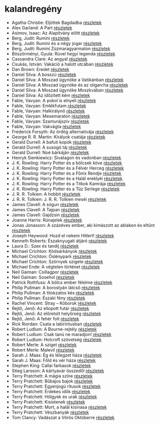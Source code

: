 # kalandregény

- Agatha Christie: Eljöttek Bagdadba [részletek](_details/%7Bopf.creator%7D.md#id_65)
- Alex Garland: A Part [részletek](_details/%7Bopf.creator%7D.md#id_1269)
- Asimov, Isaac: Az Alapítvány előtt [részletek](_details/%7Bopf.creator%7D.md#id_1183)
- Berg, Judit: Rumini [részletek](_details/%7Bopf.creator%7D.md#id_467)
- Berg, Judit: Rumini és a négy jogar [részletek](_details/%7Bopf.creator%7D.md#id_570)
- Berg, Judit: Rumini Zúzmaragyarmaton [részletek](_details/%7Bopf.creator%7D.md#id_567)
- Böszörményi, Gyula: Rúvel hegyi legenda [részletek](_details/%7Bopf.creator%7D.md#id_1589)
- Cassandra Clare: Az angyal [részletek](_details/%7Bopf.creator%7D.md#id_640)
- Csukás, István: Vakáció a halott utcában [részletek](_details/%7Bopf.creator%7D.md#id_1412)
- Dan Brown: Eredet [részletek](_details/%7Bopf.creator%7D.md#id_1669)
- Daniel Silva: A bosszú [részletek](_details/%7Bopf.creator%7D.md#id_808)
- Daniel Silva: A Moszad ügynöke a Vatikánban [részletek](_details/%7Bopf.creator%7D.md#id_811)
- Daniel Silva: A Moszad ügynöke és az oligarcha [részletek](_details/%7Bopf.creator%7D.md#id_813)
- Daniel Silva: A Moszad ügynöke Moszkvában [részletek](_details/%7Bopf.creator%7D.md#id_814)
- Daniel Silva: Az időzített kém [részletek](_details/%7Bopf.creator%7D.md#id_815)
- Fable, Vavyan: A pokol is elnyeli [részletek](_details/%7Bopf.creator%7D.md#id_176)
- Fable, Vavyan: Emlékfutam [részletek](_details/%7Bopf.creator%7D.md#id_1163)
- Fable, Vavyan: Halkirálynő [részletek](_details/%7Bopf.creator%7D.md#id_174)
- Fable, Vavyan: Mesemaraton [részletek](_details/%7Bopf.creator%7D.md#id_1151)
- Fable, Vavyan: Szamurájszív [részletek](_details/%7Bopf.creator%7D.md#id_1014)
- Fable, Vavyan: Vakvágta [részletek](_details/%7Bopf.creator%7D.md#id_1155)
- Frederick Forsyth: Az ördög alternatívája [részletek](_details/%7Bopf.creator%7D.md#id_43)
- George R. R. Martin: Királyok csatája [részletek](_details/%7Bopf.creator%7D.md#id_418)
- Gerald Durrell: A bafuti kopók [részletek](_details/%7Bopf.creator%7D.md#id_862)
- Gerald Durrell: A susogó táj [részletek](_details/%7Bopf.creator%7D.md#id_871)
- Gerald Durrell: Noé bárkáján [részletek](_details/%7Bopf.creator%7D.md#id_870)
- Henryk Sienkiewicz: Sivatagon és vadonban [részletek](_details/%7Bopf.creator%7D.md#id_382)
- J. K. Rowling: Harry Potter és a bölcsek köve [részletek](_details/%7Bopf.creator%7D.md#id_18)
- J. K. Rowling: Harry Potter és a Félvér Herceg [részletek](_details/%7Bopf.creator%7D.md#id_23)
- J. K. Rowling: Harry Potter és a Főnix Rendje [részletek](_details/%7Bopf.creator%7D.md#id_22)
- J. K. Rowling: Harry Potter és a Halál ereklyéi [részletek](_details/%7Bopf.creator%7D.md#id_24)
- J. K. Rowling: Harry Potter és a Titkok Kamrája [részletek](_details/%7Bopf.creator%7D.md#id_19)
- J. K. Rowling: Harry Potter és a Tűz Serlege [részletek](_details/%7Bopf.creator%7D.md#id_21)
- J. R. R. Tolkien: A hobbit [részletek](_details/%7Bopf.creator%7D.md#id_61)
- J. R. R. Tolkien: J. R. R. Tolkien meséi [részletek](_details/%7Bopf.creator%7D.md#id_62)
- James Clavell: A sógun [részletek](_details/%7Bopf.creator%7D.md#id_168)
- James Clavell: A Tajpan [részletek](_details/%7Bopf.creator%7D.md#id_1027)
- James Clavell: Gajdzsin [részletek](_details/%7Bopf.creator%7D.md#id_1028)
- Joanne Harris: Rúnajelek [részletek](_details/%7Bopf.creator%7D.md#id_1125)
- Jonas Jonasson: A százéves ember, aki kimászott az ablakon és eltűnt [részletek](_details/%7Bopf.creator%7D.md#id_383)
- Joseph Heywood: Hozd el nekem Hitlert! [részletek](_details/%7Bopf.creator%7D.md#id_404)
- Kenneth Roberts: Északnyugati átjáró [részletek](_details/%7Bopf.creator%7D.md#id_745)
- Laura D.: Szex és tandíj [részletek](_details/%7Bopf.creator%7D.md#id_904)
- Michael Crichton: Ködsárkányok [részletek](_details/%7Bopf.creator%7D.md#id_755)
- Michael Crichton: Őslénypark [részletek](_details/%7Bopf.creator%7D.md#id_757)
- Michael Crichton: Szörnyek szigete [részletek](_details/%7Bopf.creator%7D.md#id_760)
- Michael Ende: A végtelen történet [részletek](_details/%7Bopf.creator%7D.md#id_353)
- Neil Gaiman: Csillagpor [részletek](_details/%7Bopf.creator%7D.md#id_886)
- Neil Gaiman: Sosehol [részletek](_details/%7Bopf.creator%7D.md#id_222)
- Patrick Rothfuss: A bölcs ember félelme [részletek](_details/%7Bopf.creator%7D.md#id_1029)
- Philip Pullman: A borostyán látcső [részletek](_details/%7Bopf.creator%7D.md#id_1221)
- Philip Pullman: A titokzatos kés [részletek](_details/%7Bopf.creator%7D.md#id_1220)
- Philip Pullman: Északi fény [részletek](_details/%7Bopf.creator%7D.md#id_1219)
- Rachel Vincent: Stray – Kóborok [részletek](_details/%7Bopf.creator%7D.md#id_428)
- Rejtő, Jenő: Az ellopott futár [részletek](_details/%7Bopf.creator%7D.md#id_133)
- Rejtő, Jenő: Az előretolt helyőrség [részletek](_details/%7Bopf.creator%7D.md#id_135)
- Rejtő, Jenő: A fehér folt [részletek](_details/%7Bopf.creator%7D.md#id_123)
- Rick Riordan: Csata a labirintusban [részletek](_details/%7Bopf.creator%7D.md#id_1651)
- Robert Ludlum: A Bourne-rejtély [részletek](_details/%7Bopf.creator%7D.md#id_30)
- Robert Ludlum: Csak tanú ne maradjon! [részletek](_details/%7Bopf.creator%7D.md#id_772)
- Robert Ludlum: Holcroft szövetség [részletek](_details/%7Bopf.creator%7D.md#id_34)
- Robert Merle: A sziget [részletek](_details/%7Bopf.creator%7D.md#id_325)
- Robert Merle: Malevil [részletek](_details/%7Bopf.creator%7D.md#id_336)
- Sarah J. Maas: Ég és lélegzet háza [részletek](_details/%7Bopf.creator%7D.md#id_1694)
- Sarah J. Maas: Föld és vér háza [részletek](_details/%7Bopf.creator%7D.md#id_1693)
- Stephen King: Callai farkasok [részletek](_details/%7Bopf.creator%7D.md#id_847)
- Stieg Larsson: A kártyavár összedől [részletek](_details/%7Bopf.creator%7D.md#id_27)
- Terry Pratchett: A mágia színe [részletek](_details/%7Bopf.creator%7D.md#id_696)
- Terry Pratchett: Bűbájos bajok [részletek](_details/%7Bopf.creator%7D.md#id_697)
- Terry Pratchett: Egyenjogú rítusok [részletek](_details/%7Bopf.creator%7D.md#id_694)
- Terry Pratchett: Érdekes idők [részletek](_details/%7Bopf.creator%7D.md#id_698)
- Terry Pratchett: Hölgyek és urak [részletek](_details/%7Bopf.creator%7D.md#id_691)
- Terry Pratchett: Kisistenek [részletek](_details/%7Bopf.creator%7D.md#id_761)
- Terry Pratchett: Mort, a halál kisinasa [részletek](_details/%7Bopf.creator%7D.md#id_762)
- Terry Pratchett: Vészbanyák [részletek](_details/%7Bopf.creator%7D.md#id_689)
- Tom Clancy: Vadászat a Vörös Októberre [részletek](_details/%7Bopf.creator%7D.md#id_1030)